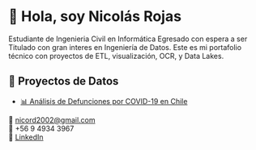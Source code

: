 # 👋 Hola, soy Nicolás Rojas
Estudiante de Ingenieria Civil en Informática Egresado con espera a ser Titulado con gran interes en Ingeniería de Datos. Este es mi portafolio técnico con proyectos de ETL, visualización, OCR, y Data Lakes.  

## 🚀 Proyectos de Datos

- [📊 Análisis de Defunciones por COVID-19 en Chile](https://github.com/Niicolas-Rojas/defunciones-covid-chile)

📧 nicord2002@gmail.com  
📱 +56 9 4934 3967  
🔗 [LinkedIn](https://www.linkedin.com/in/nicolas-rojas-diaz-8b5644247/)  
